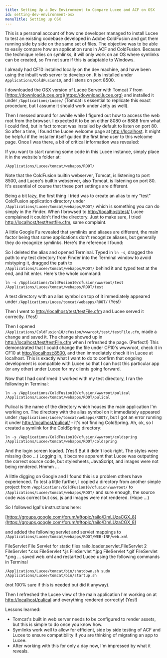 ```yaml
---
title: Setting Up a Dev Environment to Compare Lucee and ACF on OSX
id: setting-dev-environment-osx
menuTitle: Setting up OSX
---
```


This is a personal account of how one developer managed to install Lucee to test an existing codebase developed in Adobe ColdFusion and got them running side by side on the same set of files. The objective was to be able to easily compare how an application runs in ACF and ColdFusion. Because the technique relies on symlinks, it will only work on an OS where symlinks can be created, so I'm not sure if this is adaptable to Windows.

I already had CF10 installed locally on the dev machine, and have been using the inbuilt web server to develop on. It is installed under `Applications/ColdFusion10`, and listens on port 8500.

I downloaded the OSX version of Lucee Server with Tomcat 7 from [https://download.lucee.org](https://download.lucee.org) and installed it under `/Applications/Lucee/` (Tomcat is essential to replicate this exact procedure, but I assume it should work under Jetty as well).

Then I messed around for awhile while I figured out how to access the web root from the browser. I expected it to be on either 8080 or 8888 from what I could find, but in fact tomcat was installed by default to listen on port 80. So after a time, I found the Lucee welcome page at [http://localhost](http://localhost). It might be helpful if the installer itself guided the first time user to this welcome page. Once I was there, a bit of critical information was revealed:

If you want to start running some code in this Lucee instance, simply place it in the website's folder at:

```lucee
/Applications/Lucee/tomcat/webapps/ROOT/
```

Note that the ColdFusion builtin webserver, Tomcat, is listening to port 8500, and Lucee's builtin webserver, also Tomcat, is listening on port 80. It's essential of course that these port settings are different.

Being a bit lazy, the first thing I tried was to create an alias to my "test" ColdFusion application directory under `/Applications/Lucee/tomcat/webapps/ROOT/` which is something you can do simply in the Finder. When I browsed to [http://localhost/test/](http://localhost/test/) Lucee complained it couldn't find the directory. Just to make sure, I tried [http://localhost/test/testfile.cfm](http://localhost/test/testfile.cfm), same complaint.

A little Google Fu revealed that symlinks and aliases are different, the main factor being that some applications don't recognize aliases, but generally they do recognize symlinks. Here's the reference I found:

So I deleted the alias and opened Terminal. Typed in `ln -s`, dragged the path to my test directory from Finder into the Terminal window to avoid mistyping it, dragged the path to `/Applications/Lucee/tomcat/webapps/ROOT/` behind it and typed test at the end, and hit enter. Here's the whole command:

```
ln -s /Applications/ColdFusion10/cfusion/wwwroot/test /Applications/Lucee/tomcat/webapps/ROOT/test
```

A test directory with an alias symbol on top of it immediately appeared under `/Applications/Lucee/tomcat/webapps/ROOT/` (Yes!)

Then I went to [http://localhost/test/testFile.cfm](http://localhost/test/testFile.cfm) and Lucee served it correctly. (Yes!)

Then I opened `/Applications/ColdFusion10/cfusion/wwwroot/test/testFile.cfm`, made a change and saved it. The change showed up in [http://localhost/test/testFile.cfm](http://localhost/test/testFile.cfm) when I refreshed the page. (Perfect!) This demonstrated that I could change the file under CF10's wwwroot, check it in CF10 at [http://localhost:8500](http://localhost:8500), and then immediately check it in Lucee at localhost. This is exactly what I want to do to confirm that ongoing development is compatible with Lucee so that I can host this particular app (or any other) under Lucee for my clients going forward.

Now that I had confirmed it worked with my test directory, I ran the following in Terminal:

```
ln -s /Applications/ColdFusion10/cfusion/wwwroot/pulical /Applications/Lucee/tomcat/webapps/ROOT/pulical
```

Pulical is the name of the directory which houses the main application I'm working on. The directory with the alias symbol on it immediately appeared under `/Applications/Lucee/tomcat/webapps/ROOT/`, but I got an error running it under [http://localhost/pulical/](http://localhost/pulical/) - it's not finding ColdSpring. Ah, ok, so I created a symlink for the ColdSpring directory:

```
ln -s /Applications/ColdFusion10/cfusion/wwwroot/coldspring /Applications/Lucee/tomcat/webapps/ROOT/coldspring
```

And the login screen loaded. (Yes!) But it didn't look right. The styles were missing (boo ...) Logging in, it became apparent that Lucee was outputting the correct source code, but stylesheets, JavaScript, and images were not being rendered. Hmmm ...

A little digging on Google and I found this is a problem others have experienced. To test a little further, I copied a directory from another simple project from `/Applications/ColdFusion10/cfusion/wwwroot/` to `/Applications/Lucee/tomcat/webapps/ROOT/` and sure enough, the source code was correct but css, js and images were not rendered. (Hope ...)

So I followed Igal's instructions here:

[https://groups.google.com/forum/#!topic/railo/DmLUzaCGX_8](https://groups.google.com/forum/#!topic/railo/DmLUzaCGX_8)

and added the following servlet and servlet mappings to `/Applications/Lucee/tomcat/webapps/ROOT/WEB-INF/web.xml`

FileServlet File Servlet for static files railo.loader.servlet.FileServlet 2 FileServlet *.css FileServlet *.js FileServlet *.jpg FileServlet *.gif FileServlet *.png
... saved web.xml and restarted Lucee using the following commands in Terminal

```
/Applications/Lucee/tomcat/bin/shutdown.sh sudo /Applications/Lucee/tomcat/bin/startup.sh
```

(not 100% sure if this is needed but did it anyway).

Then I refreshed the Lucee view of the main application I'm working on at [http://localhost/pulical](http://localhost/pulical) and everything rendered correctly! (Yes!)

Lessons learned:

* Tomcat's built in web server needs to be configured to render assets, but this is simple to do once you know how.
* Symlinks work well to allow for efficient, side by side testing of ACF and Lucee to ensure compatibility if you are thinking of migrating an app to Lucee.
* After working with this for only a day now, I'm impressed by what it reveals.
